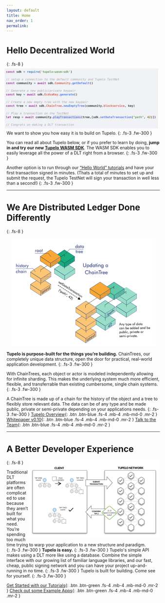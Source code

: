```yaml
---
layout: default
title: Home
nav_order: 1
permalink:
---
```


# Hello Decentralized World
{: .fs-8 }
<img style="float: right; padding:6px;" src="assets/images/wasm_sample_code.png">

We want to show you how easy it is to build on Tupelo.
{: .fs-3 .fw-300 }

You can read all about Tupelo below, or if you prefer to learn by doing, **jump in and try our
new [Tupelo WASM SDK](https://www.tupelo.org/blog/2019/8/22/new-wasm-based-sdk-for-tupelo)**.
The WASM SDK enables you to easily leverage all the power of a DLT right from a browser.
{: .fs-3 .fw-300 }

Another option is to run through our [“Hello World” tutorials](tutorials) and have your
first transaction signed in minutes.  (Thats a total of minutes to set up and submit the
request, the Tupelo TestNet will sign your transaction in well less than a second!)
{: .fs-3 .fw-300 }
***
# We Are Distributed Ledger Done Differently
{: .fs-8 }
<img style="float: right; width:472px;height:354px; padding: 15px;" src="assets/images/ChainTreeP.png">

**Tupelo is purpose-built for the things you’re building.**
ChainTrees, our completely unique data structure, open the door for practical,
real-world application development.
{: .fs-3 .fw-300 }

With ChainTrees, each object or actor is modeled independently allowing for
infinite sharding. This makes the underlying system much more efficient,
flexible, and transferrable than existing cumbersome, single chain systems.
{: .fs-3 .fw-300 }

A ChainTree is made up of a chain for the history of the object and a tree to flexibly
store relevant data.  The data can be of any type and be made public, private or semi-private
depending on your applications needs.
{: .fs-3 .fw-300 }
[Tupelo Overview](docs/litepaper){: .btn .btn-blue .fs-4 .mb-4 .mb-md-0 .mr-2 }
[Whitepaper v0.10](docs/whitepaper){: .btn .btn-blue .fs-4 .mb-4 .mb-md-0 .mr-2 }
[Talk to the Team](https://t.me/joinchat/IhpojEWjbW9Y7_H81Y7rAA){: .btn .btn-blue .fs-4 .mb-4 .mb-md-0 .mr-2 }

***
# A Better Developer Experience
{: .fs-8 }
<img style="float: right; width:430;height:253px; padding: 5;" src="assets/images/litepaper-illustration4.png">

Traditional DLT platforms are often complicated to use because they aren’t built
for what you need. You’re spending too much time trying to warp your application
to a new structure and paradigm.  
{: .fs-3 .fw-300 }
**Tupelo is easy.**
{: .fs-3 .fw-300 }
Tupelo's simple API makes using a DLT more like using a database.
Combine the simple interface with our growing list of familiar language libraries, and our
fast, cheap, public signing network and you can have your project up-and-running
in no time.
{: .fs-3 .fw-300 }
Tupelo is built for building. Come see for yourself.
{: .fs-3 .fw-300 }

[Get Started with our Tutorials](tutorials){: .btn .btn-green .fs-4 .mb-4 .mb-md-0 .mr-2 }
[Check out some Example Apps](examples){: .btn .btn-green .fs-4 .mb-4 .mb-md-0 .mr-2 }
